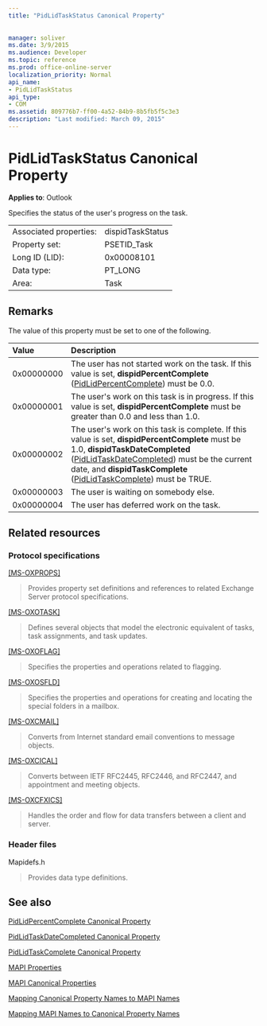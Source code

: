 ```yaml
---
title: "PidLidTaskStatus Canonical Property"
 
 
manager: soliver
ms.date: 3/9/2015
ms.audience: Developer
ms.topic: reference
ms.prod: office-online-server
localization_priority: Normal
api_name:
- PidLidTaskStatus
api_type:
- COM
ms.assetid: 809776b7-ff00-4a52-84b9-8b5fb5f5c3e3
description: "Last modified: March 09, 2015"
---
```


# PidLidTaskStatus Canonical Property

  
  
**Applies to**: Outlook 
  
Specifies the status of the user's progress on the task.
  
|||
|:-----|:-----|
|Associated properties:  <br/> |dispidTaskStatus  <br/> |
|Property set:  <br/> |PSETID_Task  <br/> |
|Long ID (LID):  <br/> |0x00008101  <br/> |
|Data type:  <br/> |PT_LONG  <br/> |
|Area:  <br/> |Task  <br/> |
   
## Remarks

The value of this property must be set to one of the following.
  
|**Value**|**Description**|
|:-----|:-----|
|0x00000000  <br/> |The user has not started work on the task. If this value is set, **dispidPercentComplete** ([PidLidPercentComplete](pidlidpercentcomplete-canonical-property.md)) must be 0.0.  <br/> |
|0x00000001  <br/> |The user's work on this task is in progress. If this value is set, **dispidPercentComplete** must be greater than 0.0 and less than 1.0.  <br/> |
|0x00000002  <br/> |The user's work on this task is complete. If this value is set, **dispidPercentComplete** must be 1.0, **dispidTaskDateCompleted** ([PidLidTaskDateCompleted](pidlidtaskdatecompleted-canonical-property.md)) must be the current date, and **dispidTaskComplete** ([PidLidTaskComplete](pidlidtaskcomplete-canonical-property.md)) must be TRUE.  <br/> |
|0x00000003  <br/> |The user is waiting on somebody else.  <br/> |
|0x00000004  <br/> |The user has deferred work on the task.  <br/> |
   
## Related resources

### Protocol specifications

[[MS-OXPROPS]](http://msdn.microsoft.com/library/f6ab1613-aefe-447d-a49c-18217230b148%28Office.15%29.aspx)
  
> Provides property set definitions and references to related Exchange Server protocol specifications.
    
[[MS-OXOTASK]](http://msdn.microsoft.com/library/55600ec0-6195-4730-8436-59c7931ef27e%28Office.15%29.aspx)
  
> Defines several objects that model the electronic equivalent of tasks, task assignments, and task updates.
    
[[MS-OXOFLAG]](http://msdn.microsoft.com/library/f1e50be4-ed30-4c2a-b5cb-8ff3aaaf9b91%28Office.15%29.aspx)
  
> Specifies the properties and operations related to flagging.
    
[[MS-OXOSFLD]](http://msdn.microsoft.com/library/a60e9c16-2ba8-424b-b60c-385a8a2837cb%28Office.15%29.aspx)
  
> Specifies the properties and operations for creating and locating the special folders in a mailbox.
    
[[MS-OXCMAIL]](http://msdn.microsoft.com/library/b60d48db-183f-4bf5-a908-f584e62cb2d4%28Office.15%29.aspx)
  
> Converts from Internet standard email conventions to message objects.
    
[[MS-OXCICAL]](http://msdn.microsoft.com/library/a685a040-5b69-4c84-b084-795113fb4012%28Office.15%29.aspx)
  
> Converts between IETF RFC2445, RFC2446, and RFC2447, and appointment and meeting objects.
    
[[MS-OXCFXICS]](http://msdn.microsoft.com/library/b9752f3d-d50d-44b8-9e6b-608a117c8532%28Office.15%29.aspx)
  
> Handles the order and flow for data transfers between a client and server.
    
### Header files

Mapidefs.h
  
> Provides data type definitions.
    
## See also



[PidLidPercentComplete Canonical Property](pidlidpercentcomplete-canonical-property.md)
  
[PidLidTaskDateCompleted Canonical Property](pidlidtaskdatecompleted-canonical-property.md)
  
[PidLidTaskComplete Canonical Property](pidlidtaskcomplete-canonical-property.md)


[MAPI Properties](mapi-properties.md)
  
[MAPI Canonical Properties](mapi-canonical-properties.md)
  
[Mapping Canonical Property Names to MAPI Names](mapping-canonical-property-names-to-mapi-names.md)
  
[Mapping MAPI Names to Canonical Property Names](mapping-mapi-names-to-canonical-property-names.md)

